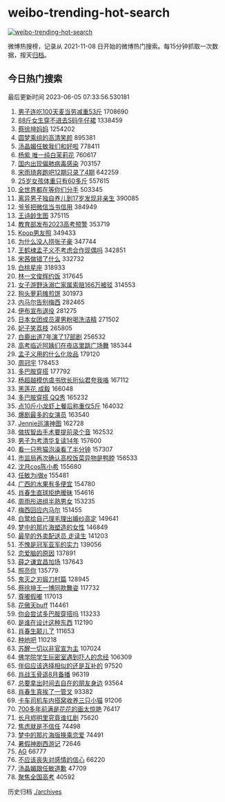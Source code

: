 # weibo-trending-hot-search

[![weibo-trending-hot-search](https://github.com/ameizi/weibo-trending-hot-search/actions/workflows/ci.yml/badge.svg)](https://github.com/ameizi/weibo-trending-hot-search/actions/workflows/ci.yml)

微博热搜榜，记录从 2021-11-08 日开始的微博热门搜索。每15分钟抓取一次数据，按天[归档](./archives)。

## 今日热门搜索

<!-- BEGIN --> 
最后更新时间 2023-06-05 07:33:56.530181 
1. [男子连吃100天麦当劳减重53斤](https://s.weibo.com/weibo?q=%23%E7%94%B7%E5%AD%90%E8%BF%9E%E5%90%83100%E5%A4%A9%E9%BA%A6%E5%BD%93%E5%8A%B3%E5%87%8F%E9%87%8D53%E6%96%A4%23&t=31&band_rank=11&Refer=top) 1708690
1. [88斤女生穿不进去S码牛仔裙](https://s.weibo.com/weibo?q=%2388%E6%96%A4%E5%A5%B3%E7%94%9F%E7%A9%BF%E4%B8%8D%E8%BF%9B%E5%8E%BBS%E7%A0%81%E7%89%9B%E4%BB%94%E8%A3%99%23&t=31&band_rank=1&Refer=top) 1338459
1. [蔡徐坤妈妈](https://s.weibo.com/weibo?q=%E8%94%A1%E5%BE%90%E5%9D%A4%E5%A6%88%E5%A6%88&t=31&band_rank=2&Refer=top) 1254202
1. [圆梦乘组的高清笑颜](https://s.weibo.com/weibo?q=%23%E5%9C%86%E6%A2%A6%E4%B9%98%E7%BB%84%E7%9A%84%E9%AB%98%E6%B8%85%E7%AC%91%E9%A2%9C%23&t=31&band_rank=3&Refer=top) 895381
1. [汤晶媚任敏我们和好啦](https://s.weibo.com/weibo?q=%23%E6%B1%A4%E6%99%B6%E5%AA%9A%E4%BB%BB%E6%95%8F%E6%88%91%E4%BB%AC%E5%92%8C%E5%A5%BD%E5%95%A6%23&t=31&band_rank=4&Refer=top) 778411
1. [杨紫 唯一纯白茉莉花](https://s.weibo.com/weibo?q=%E6%9D%A8%E7%B4%AB%20%E5%94%AF%E4%B8%80%E7%BA%AF%E7%99%BD%E8%8C%89%E8%8E%89%E8%8A%B1&t=31&band_rank=5&Refer=top) 760617
1. [国内出现偏肺病毒感染](https://s.weibo.com/weibo?q=%23%E5%9B%BD%E5%86%85%E5%87%BA%E7%8E%B0%E5%81%8F%E8%82%BA%E7%97%85%E6%AF%92%E6%84%9F%E6%9F%93%23&t=31&band_rank=6&Refer=top) 703157
1. [宋雨琦奔跑吧12期只录了4期](https://s.weibo.com/weibo?q=%23%E5%AE%8B%E9%9B%A8%E7%90%A6%E5%A5%94%E8%B7%91%E5%90%A712%E6%9C%9F%E5%8F%AA%E5%BD%95%E4%BA%864%E6%9C%9F%23&t=31&band_rank=7&Refer=top) 642259
1. [25岁女孩体重只有60多斤](https://s.weibo.com/weibo?q=%2325%E5%B2%81%E5%A5%B3%E5%AD%A9%E4%BD%93%E9%87%8D%E5%8F%AA%E6%9C%8960%E5%A4%9A%E6%96%A4%23&t=31&band_rank=8&Refer=top) 557615
1. [全世界都在等你们分手](https://s.weibo.com/weibo?q=%E5%85%A8%E4%B8%96%E7%95%8C%E9%83%BD%E5%9C%A8%E7%AD%89%E4%BD%A0%E4%BB%AC%E5%88%86%E6%89%8B&t=31&band_rank=9&Refer=top) 503345
1. [离异男子独自养儿到17岁发现非亲生](https://s.weibo.com/weibo?q=%23%E7%A6%BB%E5%BC%82%E7%94%B7%E5%AD%90%E7%8B%AC%E8%87%AA%E5%85%BB%E5%84%BF%E5%88%B017%E5%B2%81%E5%8F%91%E7%8E%B0%E9%9D%9E%E4%BA%B2%E7%94%9F%23&t=31&band_rank=48&Refer=top) 390085
1. [爷爷把微信当书信用](https://s.weibo.com/weibo?q=%23%E7%88%B7%E7%88%B7%E6%8A%8A%E5%BE%AE%E4%BF%A1%E5%BD%93%E4%B9%A6%E4%BF%A1%E7%94%A8%23&t=31&band_rank=10&Refer=top) 384949
1. [王诗龄生图](https://s.weibo.com/weibo?q=%23%E7%8E%8B%E8%AF%97%E9%BE%84%E7%94%9F%E5%9B%BE%23&t=31&band_rank=12&Refer=top) 375115
1. [教育部发布2023高考预警](https://s.weibo.com/weibo?q=%23%E6%95%99%E8%82%B2%E9%83%A8%E5%8F%91%E5%B8%832023%E9%AB%98%E8%80%83%E9%A2%84%E8%AD%A6%23&t=31&band_rank=19&Refer=top) 353719
1. [Kpop男友照](https://s.weibo.com/weibo?q=%23Kpop%E7%94%B7%E5%8F%8B%E7%85%A7%23&t=31&band_rank=16&Refer=top) 349433
1. [为什么没人捞张子豪](https://s.weibo.com/weibo?q=%E4%B8%BA%E4%BB%80%E4%B9%88%E6%B2%A1%E4%BA%BA%E6%8D%9E%E5%BC%A0%E5%AD%90%E8%B1%AA&t=31&band_rank=18&Refer=top) 347744
1. [王鹤棣孟子义不考虑合作现偶吗](https://s.weibo.com/weibo?q=%23%E7%8E%8B%E9%B9%A4%E6%A3%A3%E5%AD%9F%E5%AD%90%E4%B9%89%E4%B8%8D%E8%80%83%E8%99%91%E5%90%88%E4%BD%9C%E7%8E%B0%E5%81%B6%E5%90%97%23&t=31&band_rank=13&Refer=top) 342851
1. [宋茜做错了什么](https://s.weibo.com/weibo?q=%E5%AE%8B%E8%8C%9C%E5%81%9A%E9%94%99%E4%BA%86%E4%BB%80%E4%B9%88&t=31&band_rank=14&Refer=top) 332732
1. [白桃星座](https://s.weibo.com/weibo?q=%E7%99%BD%E6%A1%83%E6%98%9F%E5%BA%A7&t=31&band_rank=15&Refer=top) 318933
1. [林一文俊辉约饭](https://s.weibo.com/weibo?q=%E6%9E%97%E4%B8%80%E6%96%87%E4%BF%8A%E8%BE%89%E7%BA%A6%E9%A5%AD&t=31&band_rank=17&Refer=top) 317645
1. [女子游野泳溺亡家属索赔166万被驳](https://s.weibo.com/weibo?q=%23%E5%A5%B3%E5%AD%90%E6%B8%B8%E9%87%8E%E6%B3%B3%E6%BA%BA%E4%BA%A1%E5%AE%B6%E5%B1%9E%E7%B4%A2%E8%B5%94166%E4%B8%87%E8%A2%AB%E9%A9%B3%23&t=31&band_rank=38&Refer=top) 314553
1. [狗头萝莉摊煎饼](https://s.weibo.com/weibo?q=%E7%8B%97%E5%A4%B4%E8%90%9D%E8%8E%89%E6%91%8A%E7%85%8E%E9%A5%BC&t=31&band_rank=31&Refer=top) 301973
1. [内马尔告别梅西](https://s.weibo.com/weibo?q=%23%E5%86%85%E9%A9%AC%E5%B0%94%E5%91%8A%E5%88%AB%E6%A2%85%E8%A5%BF%23&t=31&band_rank=20&Refer=top) 282465
1. [伊布宣布退役](https://s.weibo.com/weibo?q=%23%E4%BC%8A%E5%B8%83%E5%AE%A3%E5%B8%83%E9%80%80%E5%BD%B9%23&t=31&band_rank=22&Refer=top) 281275
1. [日本女团成员灌男粉喝洗洁精](https://s.weibo.com/weibo?q=%23%E6%97%A5%E6%9C%AC%E5%A5%B3%E5%9B%A2%E6%88%90%E5%91%98%E7%81%8C%E7%94%B7%E7%B2%89%E5%96%9D%E6%B4%97%E6%B4%81%E7%B2%BE%23&t=31&band_rank=20&Refer=top) 271502
1. [妃子笑荔枝](https://s.weibo.com/weibo?q=%E5%A6%83%E5%AD%90%E7%AC%91%E8%8D%94%E6%9E%9D&t=31&band_rank=21&Refer=top) 265805
1. [白鹿出道7年演了17部剧](https://s.weibo.com/weibo?q=%23%E7%99%BD%E9%B9%BF%E5%87%BA%E9%81%937%E5%B9%B4%E6%BC%94%E4%BA%8617%E9%83%A8%E5%89%A7%23&t=31&band_rank=22&Refer=top) 256532
1. [高考临近阿姨们在夜店里跳广场舞](https://s.weibo.com/weibo?q=%23%E9%AB%98%E8%80%83%E4%B8%B4%E8%BF%91%E9%98%BF%E5%A7%A8%E4%BB%AC%E5%9C%A8%E5%A4%9C%E5%BA%97%E9%87%8C%E8%B7%B3%E5%B9%BF%E5%9C%BA%E8%88%9E%23&t=31&band_rank=25&Refer=top) 185344
1. [孟子义用的什么化妆品](https://s.weibo.com/weibo?q=%23%E5%AD%9F%E5%AD%90%E4%B9%89%E7%94%A8%E7%9A%84%E4%BB%80%E4%B9%88%E5%8C%96%E5%A6%86%E5%93%81%23&t=31&band_rank=33&Refer=top) 179120
1. [周冠宇](https://s.weibo.com/weibo?q=%E5%91%A8%E5%86%A0%E5%AE%87&t=31&band_rank=23&Refer=top) 178453
1. [多巴胺穿搭](https://s.weibo.com/weibo?q=%23%E5%A4%9A%E5%B7%B4%E8%83%BA%E7%A9%BF%E6%90%AD%23&t=31&band_rank=24&Refer=top) 177792
1. [杨超越模仿虞书欣长珩仙君夸我咯](https://s.weibo.com/weibo?q=%23%E6%9D%A8%E8%B6%85%E8%B6%8A%E6%A8%A1%E4%BB%BF%E8%99%9E%E4%B9%A6%E6%AC%A3%E9%95%BF%E7%8F%A9%E4%BB%99%E5%90%9B%E5%A4%B8%E6%88%91%E5%92%AF%23&t=31&band_rank=26&Refer=top) 167112
1. [黑莲花 成毅](https://s.weibo.com/weibo?q=%E9%BB%91%E8%8E%B2%E8%8A%B1%20%E6%88%90%E6%AF%85&t=31&band_rank=26&Refer=top) 166048
1. [多巴胺穿搭 QQ秀](https://s.weibo.com/weibo?q=%E5%A4%9A%E5%B7%B4%E8%83%BA%E7%A9%BF%E6%90%AD%20QQ%E7%A7%80&t=31&band_rank=39&Refer=top) 165232
1. [点10斤小龙虾上餐后称重仅5斤](https://s.weibo.com/weibo?q=%23%E7%82%B910%E6%96%A4%E5%B0%8F%E9%BE%99%E8%99%BE%E4%B8%8A%E9%A4%90%E5%90%8E%E7%A7%B0%E9%87%8D%E4%BB%855%E6%96%A4%23&t=31&band_rank=35&Refer=top) 164032
1. [爆剧最多的女演员](https://s.weibo.com/weibo?q=%23%E7%88%86%E5%89%A7%E6%9C%80%E5%A4%9A%E7%9A%84%E5%A5%B3%E6%BC%94%E5%91%98%23&t=31&band_rank=27&Refer=top) 163540
1. [Jennie巡演神图](https://s.weibo.com/weibo?q=%23Jennie%E5%B7%A1%E6%BC%94%E7%A5%9E%E5%9B%BE%23&t=31&band_rank=28&Refer=top) 162728
1. [做拔智齿手术要提前录个音](https://s.weibo.com/weibo?q=%23%E5%81%9A%E6%8B%94%E6%99%BA%E9%BD%BF%E6%89%8B%E6%9C%AF%E8%A6%81%E6%8F%90%E5%89%8D%E5%BD%95%E4%B8%AA%E9%9F%B3%23&t=31&band_rank=39&Refer=top) 162532
1. [男子为考清华复读14年](https://s.weibo.com/weibo?q=%23%E7%94%B7%E5%AD%90%E4%B8%BA%E8%80%83%E6%B8%85%E5%8D%8E%E5%A4%8D%E8%AF%BB14%E5%B9%B4%23&t=31&band_rank=29&Refer=top) 157600
1. [看一只熊猫泡澡看了半分钟](https://s.weibo.com/weibo?q=%23%E7%9C%8B%E4%B8%80%E5%8F%AA%E7%86%8A%E7%8C%AB%E6%B3%A1%E6%BE%A1%E7%9C%8B%E4%BA%86%E5%8D%8A%E5%88%86%E9%92%9F%23&t=31&band_rank=30&Refer=top) 157307
1. [市监局再次确认高校饭菜异物是鸭脖](https://s.weibo.com/weibo?q=%23%E5%B8%82%E7%9B%91%E5%B1%80%E5%86%8D%E6%AC%A1%E7%A1%AE%E8%AE%A4%E9%AB%98%E6%A0%A1%E9%A5%AD%E8%8F%9C%E5%BC%82%E7%89%A9%E6%98%AF%E9%B8%AD%E8%84%96%23&t=31&band_rank=32&Refer=top) 156533
1. [沈月cos陈小希](https://s.weibo.com/weibo?q=%23%E6%B2%88%E6%9C%88cos%E9%99%88%E5%B0%8F%E5%B8%8C%23&t=31&band_rank=34&Refer=top) 155680
1. [任敏为i做e](https://s.weibo.com/weibo?q=%23%E4%BB%BB%E6%95%8F%E4%B8%BAi%E5%81%9Ae%23&t=31&band_rank=36&Refer=top) 155481
1. [广西的水果有多便宜](https://s.weibo.com/weibo?q=%E5%B9%BF%E8%A5%BF%E7%9A%84%E6%B0%B4%E6%9E%9C%E6%9C%89%E5%A4%9A%E4%BE%BF%E5%AE%9C&t=31&band_rank=44&Refer=top) 154780
1. [肖春生直球拒绝暧昧](https://s.weibo.com/weibo?q=%23%E8%82%96%E6%98%A5%E7%94%9F%E7%9B%B4%E7%90%83%E6%8B%92%E7%BB%9D%E6%9A%A7%E6%98%A7%23&t=31&band_rank=37&Refer=top) 154616
1. [周雨彤进组半熟男女](https://s.weibo.com/weibo?q=%23%E5%91%A8%E9%9B%A8%E5%BD%A4%E8%BF%9B%E7%BB%84%E5%8D%8A%E7%86%9F%E7%94%B7%E5%A5%B3%23&t=31&band_rank=42&Refer=top) 153235
1. [梅西回应内马尔](https://s.weibo.com/weibo?q=%23%E6%A2%85%E8%A5%BF%E5%9B%9E%E5%BA%94%E5%86%85%E9%A9%AC%E5%B0%94%23&t=31&band_rank=40&Refer=top) 151455
1. [白鹭给自己理毛理出婚纱高定](https://s.weibo.com/weibo?q=%23%E7%99%BD%E9%B9%AD%E7%BB%99%E8%87%AA%E5%B7%B1%E7%90%86%E6%AF%9B%E7%90%86%E5%87%BA%E5%A9%9A%E7%BA%B1%E9%AB%98%E5%AE%9A%23&t=31&band_rank=25&Refer=top) 149641
1. [梦中的那片海塑造的女性](https://s.weibo.com/weibo?q=%23%E6%A2%A6%E4%B8%AD%E7%9A%84%E9%82%A3%E7%89%87%E6%B5%B7%E5%A1%91%E9%80%A0%E7%9A%84%E5%A5%B3%E6%80%A7%23&t=31&band_rank=50&Refer=top) 146849
1. [最早的外卖配送员 走读生](https://s.weibo.com/weibo?q=%E6%9C%80%E6%97%A9%E7%9A%84%E5%A4%96%E5%8D%96%E9%85%8D%E9%80%81%E5%91%98%20%E8%B5%B0%E8%AF%BB%E7%94%9F&t=31&band_rank=38&Refer=top) 141203
1. [不愧是冠军亚军的实力](https://s.weibo.com/weibo?q=%E4%B8%8D%E6%84%A7%E6%98%AF%E5%86%A0%E5%86%9B%E4%BA%9A%E5%86%9B%E7%9A%84%E5%AE%9E%E5%8A%9B&t=31&band_rank=20&Refer=top) 139056
1. [恋爱脑的原因](https://s.weibo.com/weibo?q=%E6%81%8B%E7%88%B1%E8%84%91%E7%9A%84%E5%8E%9F%E5%9B%A0&t=31&band_rank=40&Refer=top) 137891
1. [薛之谦宜昌加场](https://s.weibo.com/weibo?q=%E8%96%9B%E4%B9%8B%E8%B0%A6%E5%AE%9C%E6%98%8C%E5%8A%A0%E5%9C%BA&t=31&band_rank=41&Refer=top) 137643
1. [照亮你](https://s.weibo.com/weibo?q=%E7%85%A7%E4%BA%AE%E4%BD%A0&t=31&band_rank=42&Refer=top) 135779
1. [鬼灭之刃锻刀村篇](https://s.weibo.com/weibo?q=%E9%AC%BC%E7%81%AD%E4%B9%8B%E5%88%83%E9%94%BB%E5%88%80%E6%9D%91%E7%AF%87&t=31&band_rank=43&Refer=top) 128945
1. [蔡徐坤王一博同款舞姿](https://s.weibo.com/weibo?q=%23%E8%94%A1%E5%BE%90%E5%9D%A4%E7%8E%8B%E4%B8%80%E5%8D%9A%E5%90%8C%E6%AC%BE%E8%88%9E%E5%A7%BF%23&t=31&band_rank=45&Refer=top) 117732
1. [尊嘟假嘟](https://s.weibo.com/weibo?q=%E5%B0%8A%E5%98%9F%E5%81%87%E5%98%9F&t=31&band_rank=46&Refer=top) 117013
1. [花傲天buff](https://s.weibo.com/weibo?q=%23%E8%8A%B1%E5%82%B2%E5%A4%A9buff%23&t=31&band_rank=47&Refer=top) 114461
1. [你会尝试多巴胺穿搭吗](https://s.weibo.com/weibo?q=%23%E4%BD%A0%E4%BC%9A%E5%B0%9D%E8%AF%95%E5%A4%9A%E5%B7%B4%E8%83%BA%E7%A9%BF%E6%90%AD%E5%90%97%23&t=31&band_rank=41&Refer=top) 113233
1. [是谁在设计这种东西](https://s.weibo.com/weibo?q=%E6%98%AF%E8%B0%81%E5%9C%A8%E8%AE%BE%E8%AE%A1%E8%BF%99%E7%A7%8D%E4%B8%9C%E8%A5%BF&t=31&band_rank=48&Refer=top) 112190
1. [肖春生颠儿了](https://s.weibo.com/weibo?q=%23%E8%82%96%E6%98%A5%E7%94%9F%E9%A2%A0%E5%84%BF%E4%BA%86%23&t=31&band_rank=49&Refer=top) 111653
1. [种地吧](https://s.weibo.com/weibo?q=%E7%A7%8D%E5%9C%B0%E5%90%A7&t=31&band_rank=50&Refer=top) 110218
1. [苏醒一切以非官宣为主](https://s.weibo.com/weibo?q=%23%E8%8B%8F%E9%86%92%E4%B8%80%E5%88%87%E4%BB%A5%E9%9D%9E%E5%AE%98%E5%AE%A3%E4%B8%BA%E4%B8%BB%23&t=31&band_rank=48&Refer=top) 107024
1. [佛学院学生玩密室遇到吓人的念经](https://s.weibo.com/weibo?q=%E4%BD%9B%E5%AD%A6%E9%99%A2%E5%AD%A6%E7%94%9F%E7%8E%A9%E5%AF%86%E5%AE%A4%E9%81%87%E5%88%B0%E5%90%93%E4%BA%BA%E7%9A%84%E5%BF%B5%E7%BB%8F&t=31&band_rank=31&Refer=top) 106309
1. [伴侣应该选择相似的还是互补的](https://s.weibo.com/weibo?q=%23%E4%BC%B4%E4%BE%A3%E5%BA%94%E8%AF%A5%E9%80%89%E6%8B%A9%E7%9B%B8%E4%BC%BC%E7%9A%84%E8%BF%98%E6%98%AF%E4%BA%92%E8%A1%A5%E7%9A%84%23&t=31&band_rank=45&Refer=top) 97520
1. [肖战玉骨遥8月备播](https://s.weibo.com/weibo?q=%23%E8%82%96%E6%88%98%E7%8E%89%E9%AA%A8%E9%81%A58%E6%9C%88%E5%A4%87%E6%92%AD%23&t=31&band_rank=36&Refer=top) 96319
1. [总要拿出时间去自在的朋友身边](https://s.weibo.com/weibo?q=%E6%80%BB%E8%A6%81%E6%8B%BF%E5%87%BA%E6%97%B6%E9%97%B4%E5%8E%BB%E8%87%AA%E5%9C%A8%E7%9A%84%E6%9C%8B%E5%8F%8B%E8%BA%AB%E8%BE%B9&t=31&band_rank=48&Refer=top) 93564
1. [肖春生真挨了一管叉](https://s.weibo.com/weibo?q=%23%E8%82%96%E6%98%A5%E7%94%9F%E7%9C%9F%E6%8C%A8%E4%BA%86%E4%B8%80%E7%AE%A1%E5%8F%89%23&t=31&band_rank=50&Refer=top) 93382
1. [卡车司机车内搭窝收养三只小猫](https://s.weibo.com/weibo?q=%23%E5%8D%A1%E8%BD%A6%E5%8F%B8%E6%9C%BA%E8%BD%A6%E5%86%85%E6%90%AD%E7%AA%9D%E6%94%B6%E5%85%BB%E4%B8%89%E5%8F%AA%E5%B0%8F%E7%8C%AB%23&t=31&band_rank=43&Refer=top) 91206
1. [700多年前满是花花的画太惊艳](https://s.weibo.com/weibo?q=%23700%E5%A4%9A%E5%B9%B4%E5%89%8D%E6%BB%A1%E6%98%AF%E8%8A%B1%E8%8A%B1%E7%9A%84%E7%94%BB%E5%A4%AA%E6%83%8A%E8%89%B3%23&t=31&band_rank=41&Refer=top) 76417
1. [长月烬明里究竟谁扛剧](https://s.weibo.com/weibo?q=%23%E9%95%BF%E6%9C%88%E7%83%AC%E6%98%8E%E9%87%8C%E7%A9%B6%E7%AB%9F%E8%B0%81%E6%89%9B%E5%89%A7%23&t=31&band_rank=44&Refer=top) 75620
1. [焦虑就是不信任](https://s.weibo.com/weibo?q=%E7%84%A6%E8%99%91%E5%B0%B1%E6%98%AF%E4%B8%8D%E4%BF%A1%E4%BB%BB&t=31&band_rank=47&Refer=top) 74498
1. [梦中的那片海版换乘恋爱](https://s.weibo.com/weibo?q=%23%E6%A2%A6%E4%B8%AD%E7%9A%84%E9%82%A3%E7%89%87%E6%B5%B7%E7%89%88%E6%8D%A2%E4%B9%98%E6%81%8B%E7%88%B1%23&t=31&band_rank=49&Refer=top) 74491
1. [暑假神剧西游记](https://s.weibo.com/weibo?q=%E6%9A%91%E5%81%87%E7%A5%9E%E5%89%A7%E8%A5%BF%E6%B8%B8%E8%AE%B0&t=31&band_rank=44&Refer=top) 72646
1. [AG](https://s.weibo.com/weibo?q=AG&t=31&band_rank=47&Refer=top) 66777
1. [不应该丧失对感情的信心](https://s.weibo.com/weibo?q=%E4%B8%8D%E5%BA%94%E8%AF%A5%E4%B8%A7%E5%A4%B1%E5%AF%B9%E6%84%9F%E6%83%85%E7%9A%84%E4%BF%A1%E5%BF%83&t=31&band_rank=25&Refer=top) 66220
1. [汤晶媚跟任敏道歉](https://s.weibo.com/weibo?q=%23%E6%B1%A4%E6%99%B6%E5%AA%9A%E8%B7%9F%E4%BB%BB%E6%95%8F%E9%81%93%E6%AD%89%23&t=31&band_rank=41&Refer=top) 47709
1. [聚焦全国高考](https://s.weibo.com/weibo?q=%23%E8%81%9A%E7%84%A6%E5%85%A8%E5%9B%BD%E9%AB%98%E8%80%83%23&t=31&band_rank=49&Refer=top) 40592
<!-- END -->

历史归档 [./archives](./archives)

